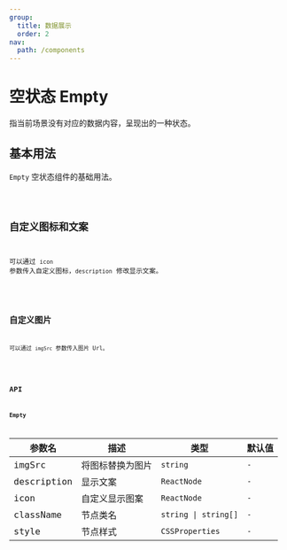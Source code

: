 ```yaml
---
group:
  title: 数据展示
  order: 2
nav:
  path: /components
---
```


# 空状态 Empty

指当前场景没有对应的数据内容，呈现出的一种状态。

## 基本用法

`Empty` 空状态组件的基础用法。

<code src="./__demo__/basic">

## 自定义图标和文案

可以通过 `icon` 参数传入自定义图标，`description` 修改显示文案。

<code src="./__demo__/custom_icon">

## 自定义图片

可以通过 `imgSrc` 参数传入图片 Url。

<code src="./__demo__/image">

## API

### Empty

| 参数名      | 描述             | 类型                 | 默认值 |
| ----------- | ---------------- | -------------------- | ------ |
| imgSrc      | 将图标替换为图片 | `string`             | `-`    |
| description | 显示文案         | `ReactNode`          | `-`    |
| icon        | 自定义显示图案   | `ReactNode`          | `-`    |
| className   | 节点类名         | `string \| string[]` | `-`    |
| style       | 节点样式         | `CSSProperties`      | `-`    |
